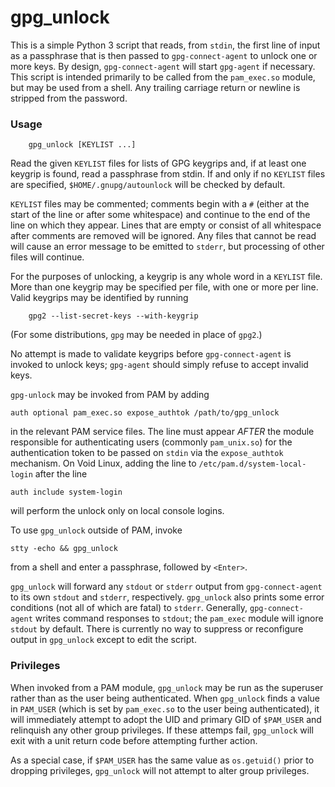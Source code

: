 # gpg_unlock

This is a simple Python 3 script that reads, from `stdin`, the first line of
input as a passphrase that is then passed to `gpg-connect-agent` to unlock one
or more keys. By design, `gpg-connect-agent` will start `gpg-agent` if
necessary. This script is intended primarily to be called from the
`pam_exec.so` module, but may be used from a shell. Any trailing carriage
return or newline is stripped from the password.

### Usage

```
	gpg_unlock [KEYLIST ...]
```

Read the given `KEYLIST` files for lists of GPG keygrips and, if at least one
keygrip is found, read a passphrase from stdin. If and only if no `KEYLIST`
files are specified, `$HOME/.gnupg/autounlock` will be checked by default.

`KEYLIST` files may be commented; comments begin with a `#` (either at the
start of the line or after some whitespace) and continue to the end of the line
on which they appear. Lines that are empty or consist of all whitespace after
comments are removed will be ignored. Any files that cannot be read will cause
an error message to be emitted to `stderr`, but processing of other files will
continue.

For the purposes of unlocking, a keygrip is any whole word in a `KEYLIST` file.
More than one keygrip may be specified per file, with one or more per line.
Valid keygrips may be identified by running
```
	gpg2 --list-secret-keys --with-keygrip
```
(For some distributions, `gpg` may be needed in place of `gpg2`.)

No attempt is made to validate keygrips before `gpg-connect-agent` is invoked
to unlock keys; `gpg-agent` should simply refuse to accept invalid keys.

`gpg-unlock` may be invoked from PAM by adding
```
auth optional pam_exec.so expose_authtok /path/to/gpg_unlock
```
in the relevant PAM service files. The line must appear _AFTER_ the module
responsible for authenticating users (commonly `pam_unix.so`) for the
authentication token to be passed on `stdin` via the `expose_authtok`
mechanism. On Void Linux, adding the line to `/etc/pam.d/system-local-login`
after the line
```
auth include system-login
```
will perform the unlock only on local console logins.

To use `gpg_unlock` outside of PAM, invoke
```
stty -echo && gpg_unlock
```
from a shell and enter a passphrase, followed by `<Enter>`. 

`gpg_unlock` will forward any `stdout` or `stderr` output from
`gpg-connect-agent` to its own `stdout` and `stderr`, respectively.
`gpg_unlock` also prints some error conditions (not all of which are fatal) to
`stderr`. Generally, `gpg-connect-agent` writes command responses to `stdout`;
the `pam_exec` module will ignore `stdout` by default. There is currently no
way to suppress or reconfigure output in `gpg_unlock` except to edit the
script.


### Privileges

When invoked from a PAM module, `gpg_unlock` may be run as the superuser rather
than as the user being authenticated. When `gpg_unlock` finds a value in
`PAM_USER` (which is set by `pam_exec.so` to the user being authenticated), it
will immediately attempt to adopt the UID and primary GID of `$PAM_USER` and
relinquish any other group privileges. If these attemps fail, `gpg_unlock` will
exit with a unit return code before attempting further action.

As a special case, if `$PAM_USER` has the same value as `os.getuid()` prior to
dropping privileges, `gpg_unlock` will not attempt to alter group privileges.
